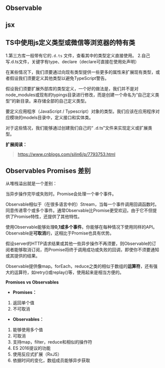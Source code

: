 ## Observable

## jsx

##  TS中使用js定义类型或微信等浏览器的特有类

1.第三方库一般带有它的`.d.ts` 文件，查看其中的类型定义直接使用。
2.自己写.d.ts文件，关键字有type、declare（declare可直接在使用处声明）

在某些情况下，我们须要通过向现有类型提供一些更多的属性来扩展现有类型，或者假设我们须要定义其他类型以避免TypeScript警告。

假设我们须要扩展外部库的类型定义，一个好的做法是，我们并不是对node_modules或现有的typings目录进行修改，而是创建一个命名为“自己定义类型”的新目录。来存储全部的自己定义类型。

要定义应用程序（JavaScript / Typescript）对象的类型。我们应该在应用程序对应模块的models目录中，定义接口和实体类。

对于这些情况，我们能够通过创建我们自己的“ .d.ts”文件来实现定义或扩展类型。

**扩展阅读：**

> https://www.cnblogs.com/silin6/p/7793753.html
## Observables Promises 差别

从堆栈溢出就是一个差别： 

当异步操作完毕或失败时。Promise会处理一个单个事件。

Observable相似于（在很多语言中的）Stream，当每一个事件调用回调函数时。同意传递零个或多个事件。通常Observable比Promise更受欢迎。由于它不但提供了Promise特性，还提供了其他特性。

使用Observable能够处理**0,1或多个事件**。你能够在每种情况下使用同样的API。Observable是**可取消**的，这相比于Promise也具有优势。

假设server的HTTP请求结果或其他一些异步操作不再须要，则Observable的订阅者能够取消订阅，而Promise将终于调用成功或失败的回调，即使你不须要通知或其提供的结果。

Observable提供像map。forEach，reduce之类的相似于数组的**运算符**，还有强大的运算符，如retry()或replay()等，使用起来是相当方便的。

**Promises vs Observables**

*   **Promises：**

1.  返回单个值
2.  不可取消

*   **Observables：**

1.  能够使用多个值
2.  可取消
3.  支持map，filter，reduce和相似的操作符
4.  ES 2016提议的功能
5.  使用反应式扩展（RxJS）
6.  依据时间的变化，数组成员能够异步获取